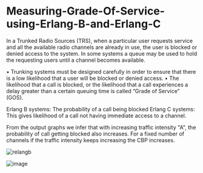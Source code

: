# Measuring-Grade-Of-Service-using-Erlang-B-and-Erlang-C
In a Trunked Radio Sources (TRS), when a particular user requests service and all the available radio channels are already in use, the user is blocked or denied access to the system. In some systems a queue may be used to hold the requesting users until a channel becomes available.

• Trunking systems must be designed carefully in order to ensure that there is a low likelihood that a user will be blocked or denied access.
• The likelihood that a call is blocked, or the likelihood that a call experiences a delay greater than a certain queuing time is called “Grade of Service” (GOS).

Erlang B systems: The probability of a call being blocked
Erlang C systems: This gives likelihood of a call not having immediate access
to a channel.

From the output graphs we infer that with increasing traffic intensity "A", the probability of call getting blocked also increases.
For a fixed number of channels if the traffic intensity keeps increasing the CBP increases.


![relangb](https://github.com/user-attachments/assets/3d10509e-9358-4126-8a4d-c7a2db07694f)

![image](https://github.com/user-attachments/assets/a6c3d443-5dd9-4342-9250-9b9e1fb63d6b)

